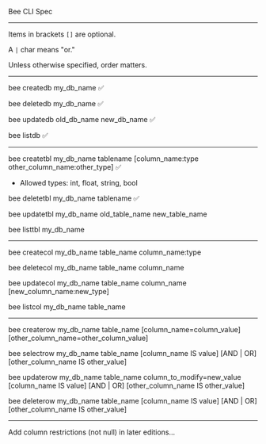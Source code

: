 Bee CLI Spec

------------------------

Items in brackets `[]` are optional.

A `|` char means "or."

Unless otherwise specified, order matters.

------------------------

bee createdb my_db_name ✅

bee deletedb my_db_name ✅

bee updatedb old_db_name new_db_name ✅

bee listdb ✅

------------------------

bee createtbl my_db_name tablename [column_name:type other_column_name:other_type] ✅
- Allowed types: int, float, string, bool

bee deletetbl my_db_name tablename ✅

bee updatetbl my_db_name old_table_name new_table_name

bee listtbl my_db_name

------------------------

bee createcol my_db_name table_name column_name:type

bee deletecol my_db_name table_name column_name

bee updatecol my_db_name table_name column_name [new_column_name:new_type]

bee listcol my_db_name table_name

------------------------

bee createrow my_db_name table_name [column_name=column_value] [other_column_name=other_column_value]

bee selectrow my_db_name table_name [column_name IS value] [AND | OR] [other_column_name IS other_value]

bee updaterow my_db_name table_name column_to_modify=new_value [column_name IS value] [AND | OR] [other_column_name IS other_value]

bee deleterow my_db_name table_name [column_name IS value] [AND | OR] [other_column_name IS other_value]

------------------------

Add column restrictions (not null) in later editions...
